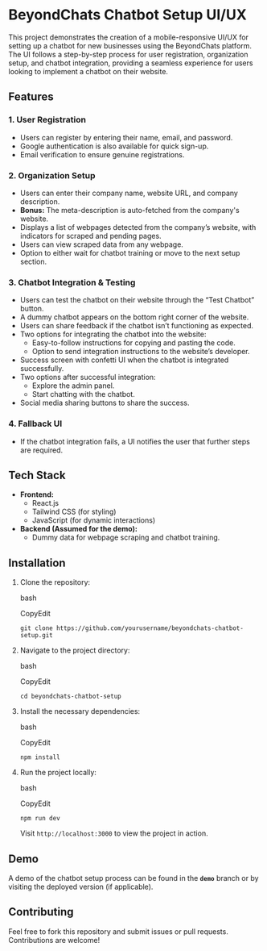# BeyondChats Chatbot Setup UI/UX

This project demonstrates the creation of a mobile-responsive UI/UX for setting up a chatbot for new businesses using the BeyondChats platform. The UI follows a step-by-step process for user registration, organization setup, and chatbot integration, providing a seamless experience for users looking to implement a chatbot on their website.

## Features

### 1. **User Registration**

-   Users can register by entering their name, email, and password.
-   Google authentication is also available for quick sign-up.
-   Email verification to ensure genuine registrations.

### 2. **Organization Setup**

-   Users can enter their company name, website URL, and company description.
-   **Bonus:** The meta-description is auto-fetched from the company's website.
-   Displays a list of webpages detected from the company’s website, with indicators for scraped and pending pages.
-   Users can view scraped data from any webpage.
-   Option to either wait for chatbot training or move to the next setup section.

### 3. **Chatbot Integration & Testing**

-   Users can test the chatbot on their website through the “Test Chatbot” button.
-   A dummy chatbot appears on the bottom right corner of the website.
-   Users can share feedback if the chatbot isn’t functioning as expected.
-   Two options for integrating the chatbot into the website:
    -   Easy-to-follow instructions for copying and pasting the code.
    -   Option to send integration instructions to the website’s developer.
-   Success screen with confetti UI when the chatbot is integrated successfully.
-   Two options after successful integration:
    -   Explore the admin panel.
    -   Start chatting with the chatbot.
-   Social media sharing buttons to share the success.

### 4. **Fallback UI**

-   If the chatbot integration fails, a UI notifies the user that further steps are required.

## Tech Stack

-   **Frontend:**
    -   React.js
    -   Tailwind CSS (for styling)
    -   JavaScript (for dynamic interactions)
-   **Backend (Assumed for the demo):**
    -   Dummy data for webpage scraping and chatbot training.

## Installation

1.  Clone the repository:
    
    bash
    
    CopyEdit
    
    `git clone https://github.com/yourusername/beyondchats-chatbot-setup.git` 
    
2.  Navigate to the project directory:
    
    bash
    
    CopyEdit
    
    `cd beyondchats-chatbot-setup` 
    
3.  Install the necessary dependencies:
    
    bash
    
    CopyEdit
    
    `npm install` 
    
4.  Run the project locally:
    
    bash
    
    CopyEdit
    
    `npm run dev` 
    
    Visit `http://localhost:3000` to view the project in action.
    

## Demo

A demo of the chatbot setup process can be found in the **`demo`** branch or by visiting the deployed version (if applicable).

## Contributing

Feel free to fork this repository and submit issues or pull requests. Contributions are welcome!

